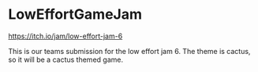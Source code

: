 # LowEffortGameJam

https://itch.io/jam/low-effort-jam-6

This is our teams submission for the low effort jam 6. The theme is cactus, so it will be a cactus themed game.
